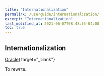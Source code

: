 ```yaml
---
title: "Internationalization"
permalink: /userguide/internationalization/
excerpt: "Internationalization"
last_modified_at: 2021-06-07T08:48:05-04:00
toc: true
---
```


## Internationalization

[Oracle](https://docs.oracle.com/javase/8/scene-builder-2/user-guide/i18n-support.htm#JSBRG152){:target="_blank"}

To rewrite.
